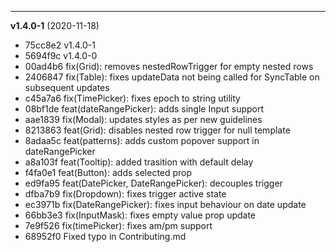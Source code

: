 
-------------------
 **v1.4.0-1**  (2020-11-18) 

* 75cc8e2 v1.4.0-1
* 5694f9c v1.4.0-0
* 00ad4b6 fix(Grid): removes nestedRowTrigger for empty nested rows
* 2406847 fix(Table): fixes updateData not being called for SyncTable on subsequent updates
* c45a7a6 fix(TimePicker): fixes epoch to string utility
* 08bf1de feat(dateRangePicker): adds single Input support
* aae1839 fix(Modal): updates styles as per new guidelines
* 8213863 feat(Grid): disables nested row trigger for null template
* 8adaa5c feat(patterns): adds custom popover support in dateRangePicker
* a8a103f feat(Tooltip): added trasition with default delay
* f4fa0e1 feat(Button): adds selected prop
* ed9fa95 feat(DatePicker, DateRangePicker): decouples trigger
* dfba7b9 fix(Dropdown): fixes trigger active state
* ec3971b fix(DateRangePicker): fixes input behaviour on date update
* 66bb3e3 fix(InputMask): fixes empty value prop update
* 7e9f526 fix(timePicker): fixes am/pm support
* 68952f0 Fixed typo in Contributing.md
